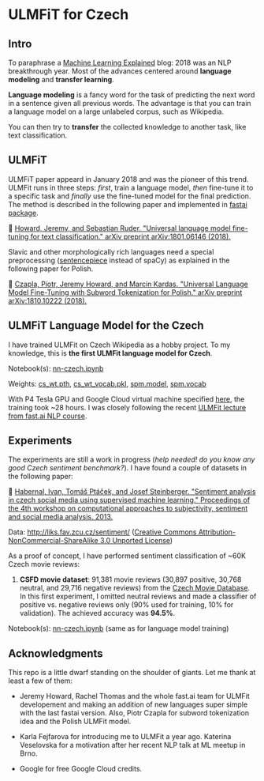# ULMFiT for Czech

## Intro

To paraphrase a [Machine Learning Explained](https://mlexplained.com/2019/06/30/paper-dissected-xlnet-generalized-autoregressive-pretraining-for-language-understanding-explained/) blog: 2018 was an NLP breakthrough year. Most of the advances centered around **language modeling** and **transfer learning**. 

**Language modeling** is a fancy word for the task of predicting the next word in a sentence given all previous words. The advantage is that you can train a language model on a large unlabeled corpus, such as Wikipedia.

You can then try to **transfer** the collected knowledge to another task, like text classification.  

## ULMFiT

ULMFiT paper appeard in January 2018 and was the pioneer of this trend. ULMFit runs in three steps: *first*, train a language model, *then* fine-tune it to a specific task and *finally* use the fine-tuned model for the final prediction. The method is described in the following paper and implemented in [fastai package](https://docs.fast.ai/).

📝 [Howard, Jeremy, and Sebastian Ruder. "Universal language model fine-tuning for text classification." arXiv preprint arXiv:1801.06146 (2018).](https://arxiv.org/abs/1801.06146)

Slavic and other morphologically rich languages need a special preprocessing ([sentencepiece](https://github.com/google/sentencepiece) instead of spaCy) as explained in the following paper for Polish.

📝 [Czapla, Piotr, Jeremy Howard, and Marcin Kardas. "Universal Language Model Fine-Tuning with Subword Tokenization for Polish." arXiv preprint arXiv:1810.10222 (2018).](https://arxiv.org/abs/1810.10222)

## ULMFiT Language Model for the Czech

I have trained ULMFit on Czech Wikipedia as a hobby project. To my knowledge, this is **the first ULMFit language model for Czech**.

Notebook(s): [nn-czech.ipynb](language_model/nn-czech.ipynb)

Weights: [cs_wt.pth](https://drive.google.com/open?id=14b5x5r3x5MeZNZ8Uc4L3ZmiHAiDgKNj2), [cs_wt_vocab.pkl](https://drive.google.com/open?id=1NZym3XfEWAGJ7L3O56Zk2er6bwjKdJGe), [spm.model](language_model/spm.model), [spm.vocab](language_model/spm.vocab)

With P4 Tesla GPU and Google Cloud virtual machine specified [here](https://course.fast.ai/start_gcp.html), the training took ~28 hours. I was closely following the recent [ULMFit lecture from fast.ai NLP course](https://www.youtube.com/watch?v=MDX_x6rKXAs&list=PLtmWHNX-gukKocXQOkQjuVxglSDYWsSh9&index=10).

## Experiments

The experiments are still a work in progress (*help needed! do you know any good Czech sentiment benchmark?*). I have found a couple of datasets in the following paper: 

📝 [Habernal, Ivan, Tomáš Ptáček, and Josef Steinberger. "Sentiment analysis in czech social media using supervised machine learning." Proceedings of the 4th workshop on computational approaches to subjectivity, sentiment and social media analysis. 2013.](https://www.aclweb.org/anthology/W13-1609)

Data: http://liks.fav.zcu.cz/sentiment/ ([Creative Commons Attribution-NonCommercial-ShareAlike 3.0 Unported License](https://creativecommons.org/licenses/by-nc-sa/3.0/))

As a proof of concept, I have performed sentiment classification of ~60K Czech movie reviews: 

1) **CSFD movie dataset**: 91,381 movie reviews (30,897 positive, 30,768 neutral, and 29,716 negative reviews) from the [Czech Movie Database](https://www.csfd.cz/). In this first experiment, I omitted neutral reviews and made a classifier of positive vs. negative reviews only (90% used for training, 10% for validation). The achieved accuracy was **94.5%**. 

Notebook(s): [nn-czech.ipynb](language_model/nn-czech.ipynb) (same as for language model training)

## Acknowledgments

This repo is a little dwarf standing on the shoulder of giants. Let me thank at least a few of them:

* Jeremy Howard, Rachel Thomas and the whole fast.ai team for ULMFit developement and making an addition of new languages super simple with the last fastai version. Also, Piotr Czapla for subword tokenization idea and the Polish ULMFit model.

* Karla Fejfarova for introducing me to ULMFit a year ago. Katerina Veselovska for a motivation after her recent NLP talk at ML meetup in Brno.

* Google for free Google Cloud credits.
